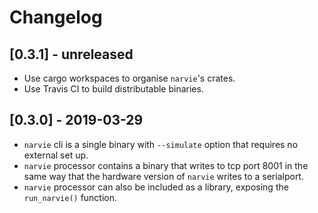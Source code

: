 # Changelog

## [0.3.1] - unreleased

- Use cargo workspaces to organise `narvie`'s crates.
- Use Travis CI to build distributable binaries.

## [0.3.0] - 2019-03-29

- `narvie` cli is a single binary with `--simulate` option that requires no external set up.
- `narvie` processor contains a binary that writes to tcp port 8001 in the same way that the hardware version of `narvie` writes to a serialport.
- `narvie` processor can also be included as a library, exposing the `run_narvie()` function.
